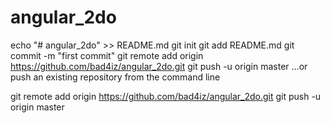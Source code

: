 # angular_2do



echo "# angular_2do" >> README.md
git init
git add README.md
git commit -m "first commit"
git remote add origin https://github.com/bad4iz/angular_2do.git
git push -u origin master
…or push an existing repository from the command line

git remote add origin https://github.com/bad4iz/angular_2do.git
git push -u origin master
